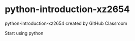 # python-introduction-xz2654
python-introduction-xz2654 created by GitHub Classroom

Start using python
